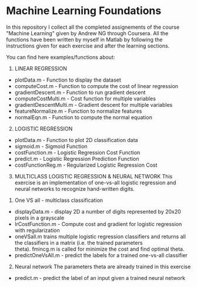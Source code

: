 # Machine Learning Foundations

In this repository I collect all the completed assignements of the course "Machine Learning" given by Andrew NG through Coursera.
All the functions have been written by myself in Matlab by following the instructions given for each exercise and after the learning sections.

You can find here examples/functions about:

1. LINEAR REGRESSION
- plotData.m - Function to display the dataset
- computeCost.m - Function to compute the cost of linear regression 
- gradientDescent.m - Function to run gradient descent
- computeCostMulti.m - Cost function for multiple variables
- gradientDescentMulti.m - Gradient descent for multiple variables
- featureNormalize.m - Function to normalize features
- normalEqn.m - Function to compute the normal equation

2. LOGISTIC REGRESSION
- plotData.m - Function to plot 2D classification data
- sigmoid.m - Sigmoid Function
- costFunction.m - Logistic Regression Cost Function
- predict.m - Logistic Regression Prediction Function
- costFunctionReg.m - Regularized Logistic Regression Cost

3. MULTICLASS LOGISTIC REGRESSION & NEURAL NETWORK
This exercise is an implementation of one-vs-all logistic regression and neural networks to recognize hand-written digits.
1) One VS all - multiclass classification
- displayData.m - display 2D a number of digits represented by 20x20 pixels in a grayscale
- lrCostFunction.m - Compute cost and gradient for logistic regression with regularization
- oneVSall.m trains multiple logistic regression classifiers and returns all the classifiers in a matrix (i.e. the trained parameters    
  theta). fmincg.m is called for minimize the cost and find optimal theta.
- predictOneVsAll.m - predict the labels for a trained one-vs-all classifier
2) Neural network
The parameters theta are already trained in this exercise
- predict.m - predict the label of an input given a trained neural network
